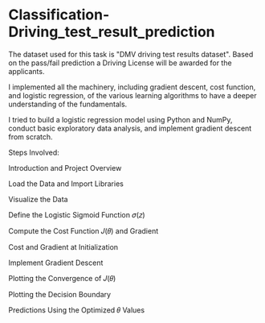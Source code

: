 # Classification-Driving_test_result_prediction

The dataset used for this task is "DMV driving test results dataset". Based on the pass/fail prediction a Driving License will be awarded for the applicants.

I implemented all the machinery, including gradient descent, cost function, and logistic regression, of the various learning algorithms to have a deeper understanding of the fundamentals.

I tried  to build a logistic regression model using Python and NumPy, conduct basic exploratory data analysis, and implement gradient descent from scratch.


Steps Involved:

Introduction and Project Overview

Load the Data and Import Libraries

Visualize the Data

Define the Logistic Sigmoid Function 𝜎(𝑧)

Compute the Cost Function 𝐽(𝜃) and Gradient

Cost and Gradient at Initialization

Implement Gradient Descent

Plotting the Convergence of 𝐽(𝜃)

Plotting the Decision Boundary

Predictions Using the Optimized 𝜃 Values
